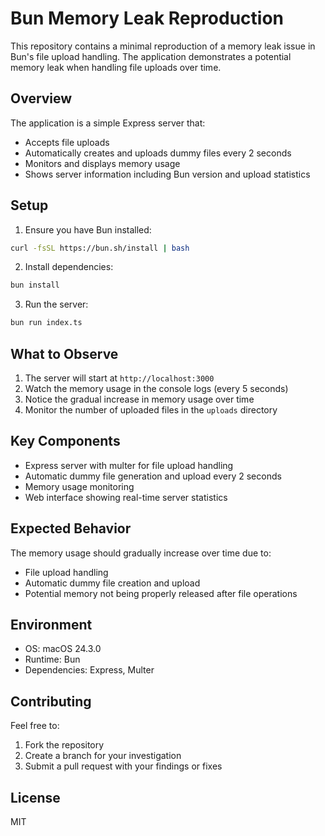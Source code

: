 # Bun Memory Leak Reproduction

This repository contains a minimal reproduction of a memory leak issue in Bun's file upload handling. The application demonstrates a potential memory leak when handling file uploads over time.

## Overview

The application is a simple Express server that:
- Accepts file uploads
- Automatically creates and uploads dummy files every 2 seconds
- Monitors and displays memory usage
- Shows server information including Bun version and upload statistics

## Setup

1. Ensure you have Bun installed:
```bash
curl -fsSL https://bun.sh/install | bash
```

2. Install dependencies:
```bash
bun install
```

3. Run the server:
```bash
bun run index.ts
```

## What to Observe

1. The server will start at `http://localhost:3000`
2. Watch the memory usage in the console logs (every 5 seconds)
3. Notice the gradual increase in memory usage over time
4. Monitor the number of uploaded files in the `uploads` directory

## Key Components

- Express server with multer for file upload handling
- Automatic dummy file generation and upload every 2 seconds
- Memory usage monitoring
- Web interface showing real-time server statistics

## Expected Behavior

The memory usage should gradually increase over time due to:
- File upload handling
- Automatic dummy file creation and upload
- Potential memory not being properly released after file operations

## Environment

- OS: macOS 24.3.0
- Runtime: Bun
- Dependencies: Express, Multer

## Contributing

Feel free to:
1. Fork the repository
2. Create a branch for your investigation
3. Submit a pull request with your findings or fixes

## License

MIT
